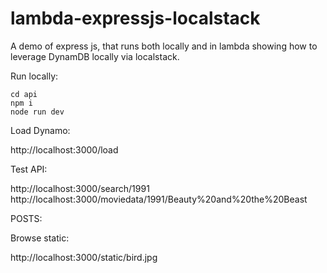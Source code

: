 # lambda-expressjs-localstack
A demo of express js, that runs both locally and in lambda showing how to leverage DynamDB locally via localstack.

Run locally:

```
cd api
npm i
node run dev
```

Load Dynamo:

http://localhost:3000/load

Test API:

http://localhost:3000/search/1991
http://localhost:3000/moviedata/1991/Beauty%20and%20the%20Beast

POSTS:

Browse static:

http://localhost:3000/static/bird.jpg